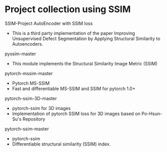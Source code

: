 # Project collection using SSIM
SSIM-Project
AutoEncoder with SSIM loss
- This is a third party implementation of the paper Improving Unsupervised Defect Segmentation by Applying Structural Similarity to Autoencoders.

pyssim-master
- This module implements the Structural Similarity Image Metric (SSIM)

pytorch-mssim-master
- Pytorch MS-SSIM
- Fast and differentiable MS-SSIM and SSIM for pytorch 1.0+

pytorch-ssim-3D-master
- pytorch-ssim for 3D images
- Implementation of pytorch SSIM loss for 3D images based on Po-Hsun-Su's Repository

pytorch-ssim-master
- pytorch-ssim
- Differentiable structural similarity (SSIM) index.
